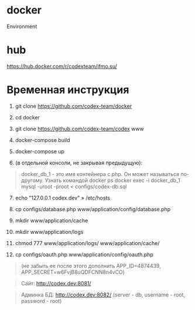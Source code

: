 # docker
Environment 

# hub
https://hub.docker.com/r/codexteam/ifmo.su/

# Временная инструкция

1. git clone https://github.com/codex-team/docker

2. cd docker

3. git clone https://github.com/codex-team/codex www

4. docker-compose build

5. docker-compose up

6. (в отдельной консоли, не закрывая предыдущую):
  > docker_db_1 - это имя контейнера с php. Он может называться по-другому. Узнать командой docker ps
  > docker exec -i docker_db_1 mysql -uroot -proot < configs/codex-db.sql
  
7. echo "127.0.0.1   codex.dev" » /etc/hosts

8. cp configs/database.php www/application/config/database.php

9. mkdir www/application/cache

10. mkdir www/application/logs

11. chmod 777 www/application/logs/ www/application/cache/

12. cp configs/oauth.php  www/application/config/oauth.php
  > (не забыть ее после этого дополнить APP_ID=4874439, APP_SECRET=w6FvjB8uQDFCNN8n4vCO)


> Сайт: http://codex.dev:8081/

> Админка БД: http://codex.dev:8082/ (server - db, username - root, password - root)
